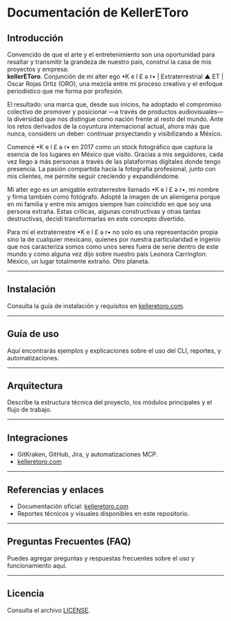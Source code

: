 # Documentación de KellerEToro

## Introducción

Convencido de que el arte y el entretenimiento son una oportunidad para resaltar y transmitir la grandeza de nuestro país, construí la casa de mis proyectos y empresa:  
**kellerEToro**. Conjunción de mi alter ego •K e l £ ǝ r• | Extraterrestrial ▲ ET | Oscar Rojas Ortiz (ORO), una mezcla entre mi proceso creativo y el enfoque periodístico que me forma por profesión.

El resultado: una marca que, desde sus inicios, ha adoptado el compromiso colectivo de promover y posicionar —a través de productos audiovisuales— la diversidad que nos distingue como nación frente al resto del mundo. Ante los retos derivados de la coyuntura internacional actual, ahora más que nunca, considero un deber: continuar proyectando y visibilizando a México.

Comencé •K e l £ ǝ r• en 2017 como un stock fotográfico que captura la esencia de los lugares en México que visito. Gracias a mis seguidores, cada vez llego a más personas a través de las plataformas digitales donde tengo presencia. La pasión compartida hacia la fotografía profesional, junto con mis clientes, me permite seguir creciendo y expandiéndome.

Mi alter ego es un amigable extraterrestre llamado •K e l £ ǝ r•, mi nombre y firma también como fotógrafo. Adopté la imagen de un alienígena porque en mi familia y entre mis amigos siempre han coincidido en que soy una persona extraña. Estas críticas, algunas constructivas y otras tantas destructivas, decidí transformarlas en este concepto divertido.

Para mí el extraterrestre •K e l £ ǝ r• no solo es una representación propia sino la de cualquier mexicano, quienes por nuestra particularidad e ingenio que nos caracteriza somos como unos seres fuera de serie dentro de este mundo y como alguna vez dijo sobre nuestro país Leonora Carrington: México, un lugar totalmente extraño. Otro planeta.

---

## Instalación

Consulta la guía de instalación y requisitos en [kelleretoro.com](https://kelleretoro.com).

---

## Guía de uso

Aquí encontrarás ejemplos y explicaciones sobre el uso del CLI, reportes, y automatizaciones.

---

## Arquitectura

Describe la estructura técnica del proyecto, los módulos principales y el flujo de trabajo.

---

## Integraciones

- GitKraken, GitHub, Jira, y automatizaciones MCP.
- [kelleretoro.com](https://kelleretoro.com)

---

## Referencias y enlaces

- Documentación oficial: [kelleretoro.com](https://kelleretoro.com)
- Reportes técnicos y visuales disponibles en este repositorio.

---

## Preguntas Frecuentes (FAQ)

Puedes agregar preguntas y respuestas frecuentes sobre el uso y funcionamiento aquí.

---

## Licencia

Consulta el archivo [LICENSE](../LICENSE).